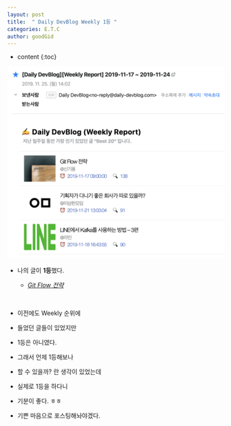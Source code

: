 ```yaml
---
layout: post
title:  " Daily DevBlog Weekly 1등 "
categories: E.T.C
author: goodGid
---
```

* content
{:toc}

![](/assets/img/posts/Daily-Dev-Blog-Weekly_1.png)

* 나의 글이 **1등**했다.

    - *[Git Flow 전략]({{site.url}}/Git-Flow)*

<br>

* 이전에도 Weekly 순위에 

* 들었던 글들이 있었지만

* 1등은 아니였다.

* 그래서 언제 1등해보나

* 할 수 있을까? 란 생각이 있었는데

* 실제로 1등을 하다니 

* 기분이 좋다. ㅎㅎ 

* 기쁜 마음으로 포스팅해놔야겠다.
